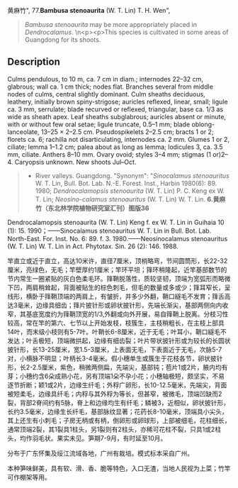 黄麻竹",
77.**Bambusa stenoaurita** (W. T. Lin) T. H. Wen",

> *Bambusa stenoaurita* may be more appropriately placed in *Dendrocalamus*.&#x0D;\n&lt;p&gt;&lt;p&gt;This species is cultivated in some areas of Guangdong for its shoots.

## Description
Culms pendulous, to 10 m, ca. 7 cm in diam.; internodes 22–32 cm, glabrous; wall ca. 1 cm thick; nodes flat. Branches several from middle nodes of culms, central slightly dominant. Culm sheaths deciduous, leathery, initially brown spiny-strigose; auricles reflexed, linear, small; ligule ca. 3 mm, serrulate; blade recurved or reflexed, triangular, base ca. 1/3 as wide as sheath apex. Leaf sheaths subglabrous; auricles absent or minute, with or without few oral setae; ligule truncate, 0.5–1 mm; blade oblong-lanceolate, 13–25 × 2–2.5 cm. Pseudospikelets 2–2.5 cm; bracts 1 or 2; florets ca. 6; rachilla not disarticulating, internodes ca. 2 mm. Glumes 1 or 2, ciliate; lemma 1–1.2 cm; palea about as long as lemma; lodicules 3, ca. 3.5 mm, ciliate. Anthers 8–10 mm. Ovary ovoid; styles 3–4 mm; stigmas (1 or)2–4. Caryopsis unknown. New shoots Jul–Oct.

> * River valleys. Guangdong.
  "Synonym": "*Sinocalamus stenoauritus* W. T. Lin, Bull. Bot. Lab. N.-E. Forest. Inst., Harbin 1980(6): 89. 1980; *Dendrocalamopsis stenoaurita* (W. T. Lin) P. C. Keng ex W. T. Lin; *Neosino-calamus stenoauritus* (W. T. Lin) W. T. Lin.
**6.黄麻竹（东北林学院植物研究室汇刊）图版36**

Dendrocalamopsis stenoaurita (W. T. Lin) Keng f. ex W. T. Lin in Guihaia 10 (1): 15. 1990；——Sinocalamus stenoauritus W. T. Lin in Bull. Bot. Lab. North-East. For. Inst. No. 6: 89. f. 3. 1980.——Neosinocalamus stenoauritus (W. T. Lin) W. T. Lin in Act. Phytotax. Sin. 26 (2): 146. 1988.

竿直立或近于直立，高达10米许，直径7厘米，顶梢略弯，节间圆筒形，长22-32厘米，亮绿色，无毛；竿壁厚约1厘米；竿环平坦；箨环稍隆起，近竿基部数节的节内常生一圈紧贴的灰白色柔毛环。箨鞘脱落性，质较坚韧，顶端为宽弧形而略微下凹，两肩稍耸起，背面被贴生的棕色刺毛，但毛的数量或多或少；箨耳窄长，呈线形，横卧于箨鞘顶端的两肩上，有皱折，并多少外翻，鞘口繸毛不发育；箨舌高达3毫米，边缘具细齿；箨片披针形或卵状披针形，先端长渐尖，基部两侧向内收窄，其基底宽度约为箨鞘顶宽的1/3,外翻或向外开展，易自箨鞘上脱离。分枝习性较高，常在竿的第六、七节以上开始发枝，枝簇生，主枝稍粗长，在主枝上部具14叶，而末级小枝则有5-7叶。叶鞘长6-8厘米，近于无毛；叶耳小，鞘口繸毛不发达；叶舌极短，顶端微拱起，边缘有细齿裂；叶片带状披针形或为较长的长圆状披针形，长13-25厘米，宽1.5-3厘米，上表面无毛，下表面近于无毛，次脉5-7对，小横脉不明显；叶柄长3-4毫米。假小穗单生或簇生于花枝各节，卵状披针形，长2-2.5厘米，紫色，稍微两侧扁，先端尖，基部钝；苞片1或2片，腋内均有芽；小穗约含6朵成熟小花，另有顶端1朵不孕小花；小穗轴极短，颇坚实，不易逐节折断；颖1或2片，边缘生纤毛；外稃广卵形，长10-12.5毫米，先端尖，背面被短柔毛，边缘具纤毛；内稃与其外稃为等长，但甚窄，被微毛，顶端凹缺而2裂，背部2脊间约有5脉，脊上和边缘均生有纤毛；鳞被3，近相似，卵状披针形，长约3.5毫米，边缘生长纤毛，基部脉纹显著；花药长8-10毫米，顶端具小尖头，其上还生有小刺毛；子房无柄或有柄，倒卵形或卵球形，上部被细毛，花柱细长，通常顶端2裂，其1裂具1柱头，另1裂则有2柱头，亦稀可花柱不裂，只具1或2柱头，均作羽毛状。果实未见。笋期7-9月，有时延至10月。

分布于广东怀集及绥江流域各地，广州有栽培。模式标本采自广州。

本种笋味鲜美，具有软、滑、香、脆等特色，入口无渣，当地人民视为上菜；竹竿可作棚架等用。

